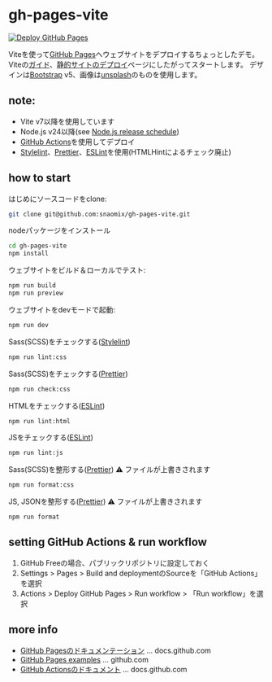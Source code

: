 # gh-pages-vite

[![Deploy GitHub Pages](../../actions/workflows/build.yml/badge.svg)](../../actions/workflows/build.yml)

Viteを使って[GitHub Pages]へウェブサイトをデプロイするちょっとしたデモ。
Viteの[ガイド]、[静的サイトのデプロイ]ページにしたがってスタートします。
デザインは[Bootstrap] v5、画像は[unsplash]のものを使用します。

## note:
* Vite v7以降を使用しています
* Node.js v24以降(see [Node.js release schedule])
* [GitHub Actions]を使用してデプロイ
* [Stylelint]、[Prettier]、[ESLint]を使用(HTMLHintによるチェック廃止)

## how to start

はじめにソースコードをclone:
```bash
git clone git@github.com:snaomix/gh-pages-vite.git
```

nodeパッケージをインストール
```bash
cd gh-pages-vite
npm install
```

ウェブサイトをビルド＆ローカルでテスト:
```bash
npm run build
npm run preview
```

ウェブサイトをdevモードで起動:
```bash
npm run dev
```

Sass(SCSS)をチェックする([Stylelint])
```bash
npm run lint:css
```

Sass(SCSS)をチェックする([Prettier])
```bash
npm run check:css
```

HTMLをチェックする([ESLint])
```bash
npm run lint:html
```

JSをチェックする([ESLint])
```bash
npm run lint:js
```

Sass(SCSS)を整形する([Prettier]) :warning: ファイルが上書きされます
```bash
npm run format:css
```

JS, JSONを整形する([Prettier]) :warning: ファイルが上書きされます

```bash
npm run format
```

## setting GitHub Actions & run workflow
1. GitHub Freeの場合、パブリックリポジトリに設定しておく
1. Settings > Pages > Build and deploymentのSourceを「GitHub Actions」を選択
1. Actions > Deploy GitHub Pages > Run workflow > 「Run workflow」を選択

[GitHub Pages]: https://docs.github.com/ja/pages
[GitHub Actions]: https://docs.github.com/ja/actions
[ガイド]: https://ja.vite.dev/guide/
[静的サイトのデプロイ]: https://ja.vite.dev/guide/static-deploy.html
[Bootstrap]: https://getbootstrap.com/
[unsplash]: https://unsplash.com/
[Stylelint]: https://stylelint.io/
[Prettier]: https://prettier.io/
[ESLint]: https://eslint.org/
[Node.js release schedule]: https://github.com/nodejs/release#release-schedule

## more info

* [GitHub Pagesのドキュメンテーション](https://docs.github.com/ja/pages) … docs.github.com
* [GitHub Pages examples](https://github.com/collections/github-pages-examples) … github.com
* [GitHub Actionsのドキュメント](https://docs.github.com/ja/actions) … docs.github.com

